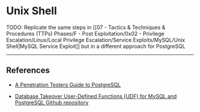 # Unix Shell

TODO: Replicate the same steps in [[07 - Tactics & Techniques & Procedures (TTPs) Phases/F - Post Exploitation/0x02 - Privilege Escalation/Linux/Local Privilege Escalation/Service Exploits/MySQL/Unix Shell|MySQL Service Exploit]] but in a different approach for PostgreSQL

---
## References

- [A Penetration Testers Guide to PostgreSQL](https://medium.com/@cryptocracker99/a-penetration-testers-guide-to-postgresql-d78954921ee9)

- [Database Takeover User-Defined Functions (UDF) for MySQL and PostgreSQL Github repository](https://github.com/sqlmapproject/udfhack)